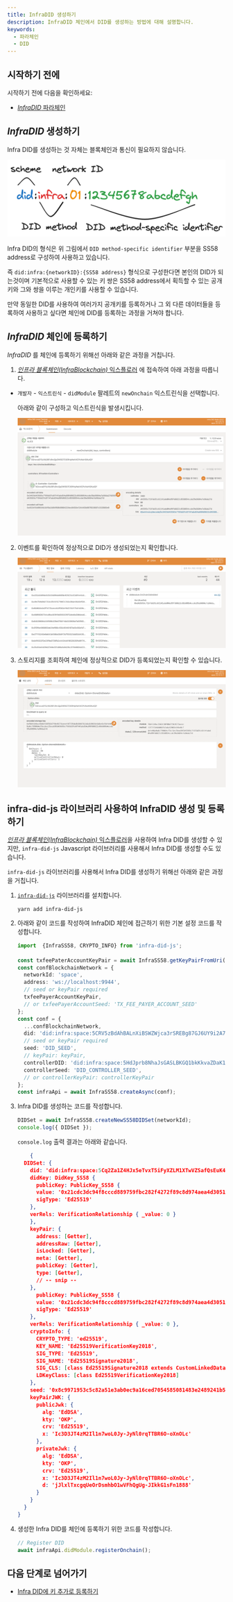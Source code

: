 ```yaml
---
title: InfraDID 생성하기
description: InfraDID 체인에서 DID를 생성하는 방법에 대해 설명합니다.
keywords:
  - 파라체인
  - DID
---
```


## 시작하기 전에

시작하기 전에 다음을 확인하세요:

- [_InfraDID_ 파라체인](../../../service-chains/infra-did-parachain.md)

## _InfraDID_ 생성하기

Infra DID를 생성하는 것 자체는 블록체인과 통신이 필요하지 않습니다.

![infra-did-method](/media/images/docs/infrablockchain/service-chains/infra-did-method.png)

Infra DID의 형식은 위 그림에서 `DID method-specific identifier` 부분을 SS58 address로 구성하여 사용하고 있습니다.

즉 `did:infra:{networkID}:{SS58 address}` 형식으로 구성한다면 본인의 DID가 되는것이며 기본적으로 사용할 수 있는 키 쌍은 SS58 address에서 획득할 수 있는 공개키와 그와 쌍을 이루는 개인키를 사용할 수 있습니다.

만약 동일한 DID를 사용하여 여러가지 공개키를 등록하거나 그 외 다른 데이터들을 등록하여 사용하고 싶다면 체인에 DID를 등록하는 과정을 거쳐야 합니다.

## _InfraDID_ 체인에 등록하기

_InfraDID_ 를 체인에 등록하기 위해선 아래와 같은 과정을 거칩니다.

1. [_인프라 블록체인(InfraBlockchain)_ 익스플로러](https://portal.infrablockspace.net) 에 접속하여 아래 과정을 따릅니다.

- `개발자` - `익스트린식` - `didModule` 팔레트의 `newOnchain` 익스트린식을 선택합니다.

  아래와 같이 구성하고 익스트린식을 발생시킵니다.

  ![new-onchain](/media/images/docs/infrablockchain/tutorials/service-chains/infra-did-parachain/new-onchain.png)

2. 이벤트를 확인하여 정상적으로 DID가 생성되었는지 확인합니다.

   ![new-onchain-success](/media/images/docs/infrablockchain/tutorials/service-chains/infra-did-parachain/new-onchain-success.png)

3. 스토리지를 조회하여 체인에 정상적으로 DID가 등록되었는지 확인할 수 있습니다.

   ![new-onchain-storage](/media/images/docs/infrablockchain/tutorials/service-chains/infra-did-parachain/new-onchain-storage.png)

## infra-did-js 라이브러리 사용하여 InfraDID 생성 및 등록하기

[_인프라 블록체인(InfraBlockchain)_ 익스플로러](https://portal.infrablockspace.net)을 사용하여 Infra DID를 생성할 수 있지만, `infra-did-js` Javascript 라이브러리를 사용해서 Infra DID를 생성할 수도 있습니다.

`infra-did-js` 라이브러리를 사용해서 Infra DID를 생성하기 위해선 아래와 같은 과정을 거칩니다.

1. [`infra-did-js`](https://github.com/InfraBlockchain/infra-did-js) 라이브러리를 설치합니다.

   ```shell
   yarn add infra-did-js
   ```

2. 아래와 같이 코드를 작성하여 InfraDID 체인에 접근하기 위한 기본 설정 코드를 작성합니다.

   ```typescript
   import  {InfraSS58, CRYPTO_INFO} from 'infra-did-js';

   const txfeePaterAccountKeyPair = await InfraSS58.getKeyPairFromUri('//Alice', 'sr25519');
   const confBlockchainNetwork = {
     networkId: 'space',
     address: 'ws://localhost:9944',
     // seed or keyPair required
     txfeePayerAccountKeyPair,
     // or txfeePayerAccountSeed: 'TX_FEE_PAYER_ACCOUNT_SEED'
   };
   const conf = {
     ...confBlockchainNetwork,
     did: 'did:infra:space:5CRV5zBdAhBALnXiBSWZWjca3rSREBg87GJ6UY9i2A7y1rCs',
     // seed or keyPair required
     seed: 'DID_SEED',
     // keyPair: keyPair,
     controllerDID: 'did:infra:space:5HdJprb8NhaJsGASLBKGQ1bkKkvaZDaK1FxTbJRXNShFuqgY'
     controllerSeed: 'DID_CONTROLLER_SEED',
     // or controllerKeyPair: controllerKeyPair
   };
   const infraApi = await InfraSS58.createAsync(conf);
   ```

3. Infra DID를 생성하는 코드를 작성합니다.

   ```typescript
   DIDSet = await InfraSS58.createNewSS58DIDSet(networkId);
   console.log({ DIDSet });
   ```

   `console.log` 출력 결과는 아래와 같습니다.

   ```json
       {
     DIDSet: {
       did: 'did:infra:space:5Cq2Za1Z4HJx5eTvxT5iFyXZLM1XTwVZSafQsEuK4ujNKJEF',
       didKey: DidKey_SS58 {
         publicKey: PublicKey_SS58 {
         value: '0x21cdc3dc94f8cccd889759fbc282f4272f89c8d974aea4d3051e8efa85e738b7',
         sigType: 'Ed25519'
       },
       verRels: VerificationRelationship { _value: 0 }
       },
       keyPair: {
         address: [Getter],
         addressRaw: [Getter],
         isLocked: [Getter],
         meta: [Getter],
         publicKey: [Getter],
         type: [Getter],
         // -- snip --
       },
         publicKey: PublicKey_SS58 {
         value: '0x21cdc3dc94f8cccd889759fbc282f4272f89c8d974aea4d3051e8efa85e738b7',
         sigType: 'Ed25519'
       },
       verRels: VerificationRelationship { _value: 0 },
       cryptoInfo: {
         CRYPTO_TYPE: 'ed25519',
         KEY_NAME: 'Ed25519VerificationKey2018',
         SIG_TYPE: 'Ed25519',
         SIG_NAME: 'Ed25519Signature2018',
         SIG_CLS: [class Ed25519Signature2018 extends CustomLinkedDataSignature],
         LDKeyClass: [class Ed25519VerificationKey2018]
       },
       seed: '0x8c9971953c5c82a51e3ab0ec9a16ced7054585081483e2489241b5b059f5f3cf',
       keyPairJWK: {
         publicJwk: {
           alg: 'EdDSA',
           kty: 'OKP',
           crv: 'Ed25519',
           x: 'Ic3D3JT4zM2Il1n7woL0Jy-JyNl0rqTTBR6O-oXnOLc'
         },
         privateJwk: {
           alg: 'EdDSA',
           kty: 'OKP',
           crv: 'Ed25519',
           x: 'Ic3D3JT4zM2Il1n7woL0Jy-JyNl0rqTTBR6O-oXnOLc',
           d: 'jJlxlTxcgqUeOrDsmhbO1wVFhQgUg-JIkkG1sFn1888'
         }
       }
     }
   }
   ```

4. 생성한 Infra DID를 체인에 등록하기 위한 코드를 작성합니다.

   ```typescript
   // Register DID
   await infraApi.didModule.registerOnchain();
   ```

## 다음 단계로 넘어가기

- [Infra DID에 키 추가로 등록하기](./add-keys.md)
